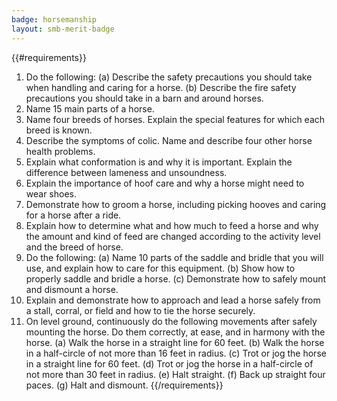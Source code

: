 ```yaml
---
badge: horsemanship
layout: smb-merit-badge
---
```


{{#requirements}}
1. Do the following:
    (a) Describe the safety precautions you should take when handling and caring for a horse.
    (b) Describe the fire safety precautions you should take in a barn and around horses.
2. Name 15 main parts of a horse.
3. Name four breeds of horses. Explain the special features for which each breed is known.
4. Describe the symptoms of colic. Name and describe four other horse health problems.
5. Explain what conformation is and why it is important. Explain the difference between lameness and unsoundness.
6. Explain the importance of hoof care and why a horse might need to wear shoes.
7. Demonstrate how to groom a horse, including picking hooves and caring for a horse after a ride.
8. Explain how to determine what and how much to feed a horse and why the amount and kind of feed are changed according to the activity level and the breed of horse.
9. Do the following:
    (a) Name 10 parts of the saddle and bridle that you will use, and explain how to care for this equipment.
    (b) Show how to properly saddle and bridle a horse.
    (c) Demonstrate how to safely mount and dismount a horse.
10. Explain and demonstrate how to approach and lead a horse safely from a stall, corral, or field and how to tie the horse securely.
11. On level ground, continuously do the following movements after safely mounting the horse. Do them correctly, at ease, and in harmony with the horse.
    (a) Walk the horse in a straight line for 60 feet.
    (b) Walk the horse in a half-circle of not more than 16 feet in radius.
    (c) Trot or jog the horse in a straight line for 60 feet.
    (d) Trot or jog the horse in a half-circle of not more than 30 feet in radius.
    (e) Halt straight.
    (f) Back up straight four paces.
    (g) Halt and dismount.
{{/requirements}}
